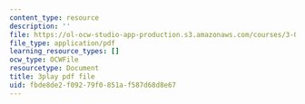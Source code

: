 ```yaml
---
content_type: resource
description: ''
file: https://ol-ocw-studio-app-production.s3.amazonaws.com/courses/3-091sc-introduction-to-solid-state-chemistry-fall-2010/fbde8de2f09279f0851af587d68d8e67_UwZU-Lk26X4.pdf
file_type: application/pdf
learning_resource_types: []
ocw_type: OCWFile
resourcetype: Document
title: 3play pdf file
uid: fbde8de2-f092-79f0-851a-f587d68d8e67
---
```

